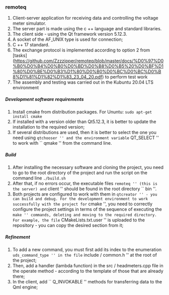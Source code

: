 ### remoteq ###

1. Client-server application for receiving data and controlling the voltage meter simulator.
2. The server part is made using the c ++ language and standard libraries.
3. The client side - using the Qt framework version 5.12.3.
4. A socket of the AF_UNIX type is used for connection;
5. C ++ 17 standard.
6. The exchange protocol is implemented according to option 2 from [tasks] (https://github.com/Zzzzipper/remoteq/blob/master/docs/%D0%97%D0%B0%D0%B4%D0%B0%D0%BD%D0%B8%D0%B5%20%D0%BF%D1%80%D0%BE%D0%B3%D1%80%D0%B0%D0%BC%D0%BC%D0%B8%D1%81%D1%82%D1%83_23_04_20.pdf) to perform test work
7. The assembly and testing was carried out in the Kubuntu 20.04 LTS environment

##### Development software requirements #####

1. Install cmake from distribution packages. For Ununtu:
   ``
   sudo apt-get install cmake
   ``
2. If installed with a version older than Qt5.12.3, it is better to update the installation to the required version;
3. If several distributions are used, then it is better to select the one you need using `` qtchooser '' and the environment variable `` QT_SELECT '' to work with `` qmake '' from the command line.

##### Build #####

1. After installing the necessary software and cloning the project, you need to go to the root directory of the project and run the script on the command line
``
./build.sh
``
2. After that, if no errors occur, the executable files `` remoteq '' (this is the server) and `` client '' should be found in the root directory `` bin ''.
3. Both projects are configured to work with them in `` qtcreator '' - you can build and debug. For the development environment to work successfully with the project for `` cmake '', you need to correctly configure the project settings in terms of the sequence of executing the `` make '' commands, deleting and moving to the required directory. For example, the file `` CMakeLists.txt.user '' is uploaded to the repository - you can copy the desired section from it;

##### Refinement #####
1. To add a new command, you must first add its index to the enumeration `` uds_command_type '' in the file `` include / common.h '' at the root of the project;
2. Then, add a handler (lambda function) in the src / headmeters.cpp file in the operate method - according to the template of those that are already there;
3. In the client, add `` Q_INVOKABLE '' methods for transferring data to the Qml engine;
